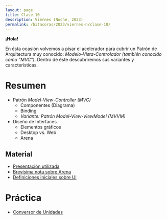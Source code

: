 ```yaml
---
layout: page
title: Clase 10
description: Viernes (Noche, 2023)
permalink: /bitacoras/2023/viernes-n/clase-10/
---
```

**¡Hola!**

En ésta ocasión volvemos a pisar el acelerador para cubrir un Patrón de Arquitectura muy conocido: _Modelo-Vista-Controlador (también conocido como "MVC")_. Dentro de éste descubriremos sus variantes y características.

# Resumen

- Patrón _Model-View-Controller (MVC)_
    - Componentes (Diagrama)
    - Binding
    - _Variante: Patrón Model-View-ViewModel (MVVM)_
- Diseño de Interfaces
    - Elementos gráficos
    - Desktop vs. Web
    - Arena


## Material

- [Presentación utilizada](https://docs.google.com/presentation/d/1__aa4efEVPFvupWNZODKXQzQv3Rqjj3j8pDeMM0Hz9U/edit#slide=id.g35f391192_00)
- [Brevísima nota sobre Arena](https://sites.google.com/site/programacionui/temario/02-disenio-UI/arena-disclaimer)
- [Definiciones iniciales sobre UI](http://wiki.uqbar.org/wiki/articles/ui-definiciones-iniciales.html)

# Práctica

- [Conversor de Unidades](https://github.com/dds-utn/dds-conversor-ui#readme)
